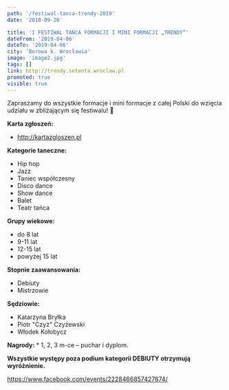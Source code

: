 ```yaml
---
path: '/festiwal-tanca-trendy-2019'
date: '2018-09-26'

title: 'I FESTIWAL TAŃCA FORMACJI I MINI FORMACJI „TRENDY”'
dateFrom: '2019-04-06'
dateTo: '2019-04-06'
city: 'Borowa k. Wrocławia'
image: 'image2.jpg'
tags: []
link: http://trendy.setenta.wroclaw.pl
promoted: true
visible: true
---
```

Zapraszamy do wszystkie formacje i mini formacje z całej Polski do wzięcia udziału w zbliżającym się festiwalu! 🙂

**Karta zgłoszeń:**
- http://kartazgloszen.pl

**Kategorie taneczne:**
* Hip hop
* Jazz
* Taniec współczesny
* Disco dance
* Show dance
* Balet
* Teatr tańca

**Grupy wiekowe:**
- do 8 lat
- 9-11 lat
- 12-15 lat
- powyżej 15 lat

**Stopnie zaawansowania:**
- Debiuty
- Mistrzowie

**Sędziowie:**
- Katarzyna Bryłka
- Piotr "Czyż" Czyżewski
- Włodek Kołobycz


**Nagrody:**
*
1, 2, 3 m-ce – puchar i dyplom.

**Wszystkie występy poza podium kategorii DEBIUTY otrzymują wyróżnienie.**

https://www.facebook.com/events/2228466857427674/
